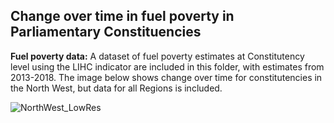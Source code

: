 ## Change over time in fuel poverty in Parliamentary Constituencies

**Fuel poverty data:** A dataset of fuel poverty estimates at Constitutency level using the LIHC indicator are included in this folder, with estimates from 2013-2018. The image below shows change over time for constitutencies in the North West, but data for all Regions is included.

![NorthWest_LowRes](https://user-images.githubusercontent.com/57355504/92478867-b7f9fe00-f1da-11ea-881e-c956eacd3504.jpg)
